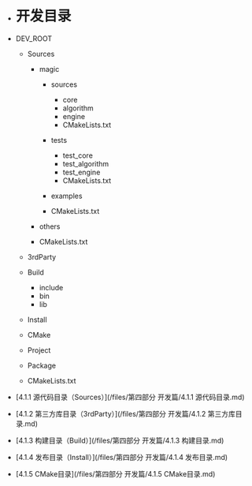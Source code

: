 * # 开发目录

* DEV\_ROOT

  * Sources

    * magic

      * sources

        * core
        * algorithm
        * engine
        * CMakeLists.txt

      * tests

        * test\_core
        * test\_algorithm
        * test\_engine
        * CMakeLists.txt

      * examples

      * CMakeLists.txt

    * others

    * CMakeLists.txt

  * 3rdParty

  * Build
    * include
    * bin
    * lib

  * Install
  * CMake
  * Project
  * Package
  * CMakeLists.txt


* [4.1.1 源代码目录（Sources）](/files/第四部分 开发篇/4.1.1 源代码目录.md)

* [4.1.2 第三方库目录（3rdParty）](/files/第四部分 开发篇/4.1.2 第三方库目录.md)

* [4.1.3 构建目录（Build）](/files/第四部分 开发篇/4.1.3 构建目录.md)

* [4.1.4 发布目录（Install）](/files/第四部分 开发篇/4.1.4 发布目录.md)

* [4.1.5 CMake目录](/files/第四部分 开发篇/4.1.5 CMake目录.md)


